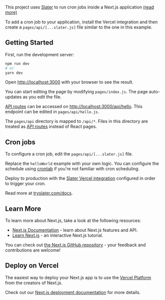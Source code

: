 This project uses [Slater](https://tryslater.com) to run cron jobs inside a Next.js application [(read more)](https://tryslater.com)

To add a cron job to your application, install the Vercel integration and then create a `pages/api/[...slater.js]` file similar to the one in this example.

## Getting Started

First, run the development server:

```bash
npm run dev
# or
yarn dev
```

Open [http://localhost:3000](http://localhost:3000) with your browser to see the result.

You can start editing the page by modifying `pages/index.js`. The page auto-updates as you edit the file.

[API routes](https://nextjs.org/docs/api-routes/introduction) can be accessed on [http://localhost:3000/api/hello](http://localhost:3000/api/hello). This endpoint can be edited in `pages/api/hello.js`.

The `pages/api` directory is mapped to `/api/*`. Files in this directory are treated as [API routes](https://nextjs.org/docs/api-routes/introduction) instead of React pages.

## Cron jobs

To configure a cron job, edit the `pages/api/[...slater.js]` file.

Replace the `helloWorld` example with your own logic. You can configure the schedule using [crontab](https://crontab.guru/) if you're not familiar with cron scheduling.

Deploy to production with the [Slater Vercel integration](https://vercel.com/integrations/slater) configured in order to trigger your cron.

Read more at [tryslater.com/docs](https://tryslater.com/docs).

## Learn More

To learn more about Next.js, take a look at the following resources:

- [Next.js Documentation](https://nextjs.org/docs) - learn about Next.js features and API.
- [Learn Next.js](https://nextjs.org/learn) - an interactive Next.js tutorial.

You can check out [the Next.js GitHub repository](https://github.com/vercel/next.js/) - your feedback and contributions are welcome!

## Deploy on Vercel

The easiest way to deploy your Next.js app is to use the [Vercel Platform](https://vercel.com/new?utm_medium=default-template&filter=next.js&utm_source=create-next-app&utm_campaign=create-next-app-readme) from the creators of Next.js.

Check out our [Next.js deployment documentation](https://nextjs.org/docs/deployment) for more details.

